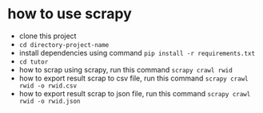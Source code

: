 # how to use scrapy

- clone this project
- `cd directory-project-name`
- install dependencies using command `pip install -r requirements.txt`
- `cd tutor`
- how to scrap using scrapy, run this command `scrapy crawl rwid`
- how to export result scrap to csv file, run this command `scrapy crawl rwid -o rwid.csv`
- how to export result scrap to json file, run this command `scrapy crawl rwid -o rwid.json`